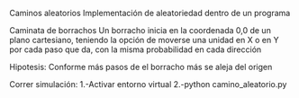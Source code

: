 Caminos aleatorios
Implementación de aleatoriedad dentro de un programa

Caminata de borrachos
Un borracho inicia en la coordenada 0,0 de un plano cartesiano, teniendo la opción de moverse una unidad en X o en Y por cada paso que da, con la misma probabilidad en cada dirección

Hipotesis: Conforme más pasos de el borracho más se aleja del origen

Correr simulación: 
1.-Activar entorno virtual
2.-python camino_aleatorio.py
